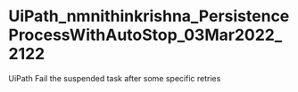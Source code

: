 # UiPath_nmnithinkrishna_PersistenceProcessWithAutoStop_03Mar2022_2122
UiPath Fail the suspended task after some specific retries
